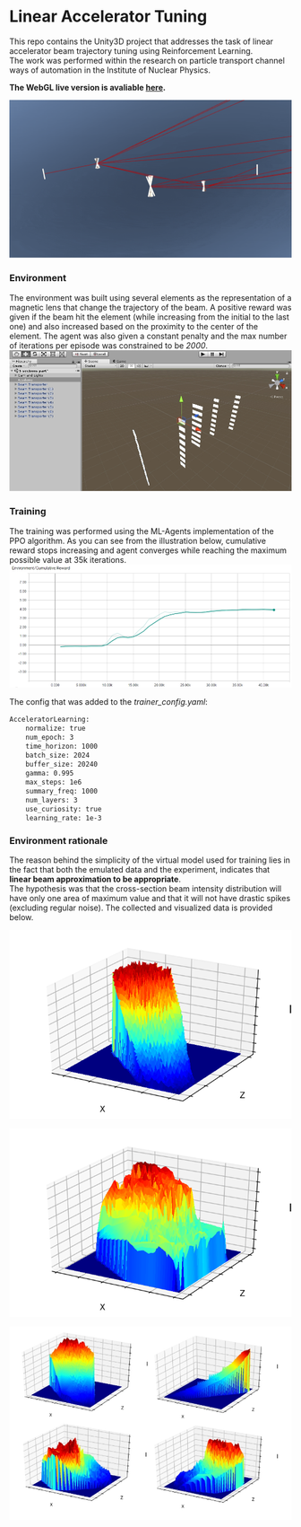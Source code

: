 # Linear Accelerator Tuning
This repo contains the Unity3D project that addresses the task of linear accelerator beam trajectory tuning using Reinforcement Learning.  
The work was performed within the research on particle transport channel ways of automation in the Institute of Nuclear Physics.

**The WebGL live version is avaliable [here](https://entrack.github.io/Linear-Accelerator-Tuning/).**

![](docs/images/run.gif)

### Environment
The environment was built using several elements as the representation of a magnetic lens that change the trajectory of the beam. A positive reward was given if the beam hit the element (while increasing from the initial to the last one) and also increased based on the proximity to the center of the element. The agent was also given a constant penalty and the max number of iterations per episode was constrained to be _2000_.
![](docs/images/editor.jpg)

### Training
The training was performed using the ML-Agents implementation of the PPO algorithm. As you can see from the illustration below, cumulative reward stops increasing and agent converges while reaching the maximum possible value at 35k iterations.
![](docs/images/reward_grah.jpg)

The config that was added to the _trainer_config.yaml_:
```
AcceleratorLearning:
    normalize: true
    num_epoch: 3
    time_horizon: 1000
    batch_size: 2024
    buffer_size: 20240
    gamma: 0.995
    max_steps: 1e6
    summary_freq: 1000
    num_layers: 3
    use_curiosity: true
    learning_rate: 1e-3
```

### Environment rationale
The reason behind the simplicity of the virtual model used for training lies in the fact that both the emulated data and the experiment, indicates that **linear beam approximation to be appropriate**.  
The hypothesis was that the cross-section beam intensity distribution will have only one area of maximum value and that it will not have drastic spikes (excluding regular noise). The collected and visualized data is provided below.

![](docs/images/4DT1.png)

![](docs/images/3DT1.png)

![](docs/images/4_pickups.jpg)
